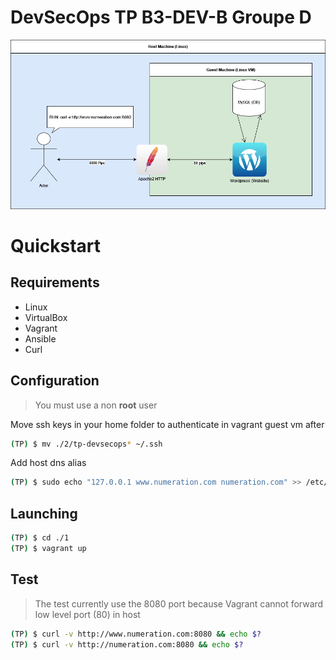 # DevSecOps TP B3-DEV-B Groupe D

![TP Diagram](./1/tp-devsecops-diagram.png)

# Quickstart

## Requirements

- Linux
- VirtualBox
- Vagrant
- Ansible
- Curl

## Configuration

> You must use a non **root** user

Move ssh keys in your home folder to authenticate
in vagrant guest vm after 

```sh
(TP) $ mv ./2/tp-devsecops* ~/.ssh
```

Add host dns alias

```sh
(TP) $ sudo echo "127.0.0.1 www.numeration.com numeration.com" >> /etc/hosts
```

## Launching

```sh
(TP) $ cd ./1
(TP) $ vagrant up
```

## Test

> The test currently use the 8080 port because Vagrant cannot forward low level port (80) in host

```sh
(TP) $ curl -v http://www.numeration.com:8080 && echo $?
(TP) $ curl -v http://numeration.com:8080 && echo $?
```
